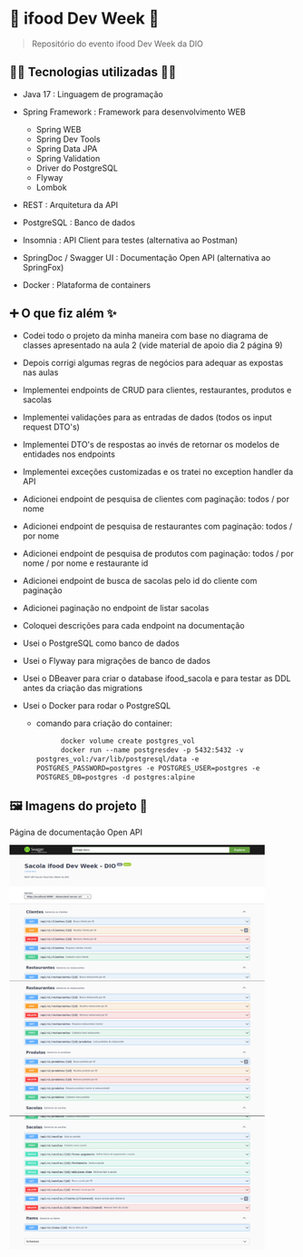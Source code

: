 # 🚀 ifood Dev Week 🚀

> Repositório do evento ifood Dev Week da DIO

## 👨‍💻 Tecnologias utilizadas 👩‍💻

- Java 17 : Linguagem de programação

- Spring Framework : Framework para desenvolvimento WEB

	- Spring WEB
	- Spring Dev Tools
	- Spring Data JPA
	- Spring Validation
	- Driver do PostgreSQL
	- Flyway
	- Lombok
	
- REST : Arquitetura da API
	
- PostgreSQL : Banco de dados

- Insomnia : API Client para testes (alternativa ao Postman)

- SpringDoc / Swagger UI : Documentação Open API (alternativa ao SpringFox)

- Docker : Plataforma de containers

## ➕ O que fiz além ✨

- Codei todo o projeto da minha maneira com base no diagrama de classes apresentado na aula 2 (vide material de apoio dia 2 página 9)

- Depois corrigi algumas regras de negócios para adequar as expostas nas aulas

- Implementei endpoints de CRUD para clientes, restaurantes, produtos e sacolas

- Implementei validações para as entradas de dados (todos os input request DTO's)

- Implementei DTO's de respostas ao invés de retornar os modelos de entidades nos endpoints

- Implementei exceções customizadas e os tratei no exception handler da API

- Adicionei endpoint de pesquisa de clientes com paginação: todos / por nome

- Adicionei endpoint de pesquisa de restaurantes com paginação: todos / por nome

- Adicionei endpoint de pesquisa de produtos com paginação: todos / por nome / por nome e restaurante id

- Adicionei endpoint de busca de sacolas pelo id do cliente com paginação

- Adicionei paginação no endpoint de listar sacolas

- Coloquei descrições para cada endpoint na documentação

- Usei o PostgreSQL como banco de dados

- Usei o Flyway para migrações de banco de dados

- Usei o DBeaver para criar o database ifood_sacola e para testar as DDL antes da criação das migrations

- Usei o Docker para rodar o PostgreSQL

	- comando para criação do container:

				docker volume create postgres_vol
				docker run --name postgresdev -p 5432:5432 -v postgres_vol:/var/lib/postgresql/data -e POSTGRES_PASSWORD=postgres -e POSTGRES_USER=postgres -e POSTGRES_DB=postgres -d postgres:alpine

## 🖼️ Imagens do projeto 👀

Página de documentação Open API

<img src="https://raw.githubusercontent.com/rodolfoHOk/portfolio-img/main/images/ifood-dev-week-01.png" alt="ifood dev week 01" width="450"/>

<img src="https://raw.githubusercontent.com/rodolfoHOk/portfolio-img/main/images/ifood-dev-week-02.png" alt="ifood dev week 02" width="450"/>

<img src="https://raw.githubusercontent.com/rodolfoHOk/portfolio-img/main/images/ifood-dev-week-03.png" alt="ifood dev week 03" width="450"/>
